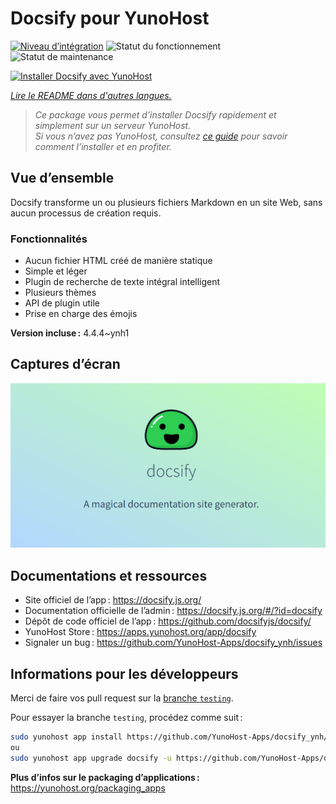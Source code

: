 <!--
Nota bene : ce README est automatiquement généré par <https://github.com/YunoHost/apps/tree/master/tools/readme_generator>
Il NE doit PAS être modifié à la main.
-->

# Docsify pour YunoHost

[![Niveau d’intégration](https://dash.yunohost.org/integration/docsify.svg)](https://ci-apps.yunohost.org/ci/apps/docsify/) ![Statut du fonctionnement](https://ci-apps.yunohost.org/ci/badges/docsify.status.svg) ![Statut de maintenance](https://ci-apps.yunohost.org/ci/badges/docsify.maintain.svg)

[![Installer Docsify avec YunoHost](https://install-app.yunohost.org/install-with-yunohost.svg)](https://install-app.yunohost.org/?app=docsify)

*[Lire le README dans d'autres langues.](./ALL_README.md)*

> *Ce package vous permet d’installer Docsify rapidement et simplement sur un serveur YunoHost.*  
> *Si vous n’avez pas YunoHost, consultez [ce guide](https://yunohost.org/install) pour savoir comment l’installer et en profiter.*

## Vue d’ensemble

Docsify transforme un ou plusieurs fichiers Markdown en un site Web, sans aucun processus de création requis.

### Fonctionnalités

- Aucun fichier HTML créé de manière statique
- Simple et léger
- Plugin de recherche de texte intégral intelligent
- Plusieurs thèmes
- API de plugin utile
- Prise en charge des émojis


**Version incluse :** 4.4.4~ynh1

## Captures d’écran

![Capture d’écran de Docsify](./doc/screenshots/screenshot.png)

## Documentations et ressources

- Site officiel de l’app : <https://docsify.js.org/>
- Documentation officielle de l’admin : <https://docsify.js.org/#/?id=docsify>
- Dépôt de code officiel de l’app : <https://github.com/docsifyjs/docsify/>
- YunoHost Store : <https://apps.yunohost.org/app/docsify>
- Signaler un bug : <https://github.com/YunoHost-Apps/docsify_ynh/issues>

## Informations pour les développeurs

Merci de faire vos pull request sur la [branche `testing`](https://github.com/YunoHost-Apps/docsify_ynh/tree/testing).

Pour essayer la branche `testing`, procédez comme suit :

```bash
sudo yunohost app install https://github.com/YunoHost-Apps/docsify_ynh/tree/testing --debug
ou
sudo yunohost app upgrade docsify -u https://github.com/YunoHost-Apps/docsify_ynh/tree/testing --debug
```

**Plus d’infos sur le packaging d’applications :** <https://yunohost.org/packaging_apps>

